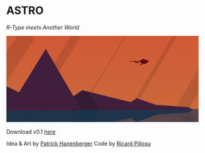 # ASTRO

*R-Type meets Another World*

![ASTRO](astro_sideshooter.gif)

Download v0.1 [here](https://github.com/d0n3val/ASTRO/releases/tag/v0.1)

Idea & Art by [Patrick Hanenberger](http://www.patrickhanenberger.com/)
Code by [Ricard Pillosu](https://github.com/d0n3val/)
